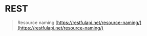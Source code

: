 # REST

> Resource naming [https://restfulapi.net/resource-naming/](https://restfulapi.net/resource-naming/)
